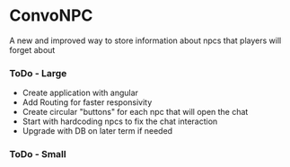 # ConvoNPC
A new and improved way to store information about npcs that players will forget about

### ToDo - Large
- Create application with angular
- Add Routing for faster responsivity
- Create circular "buttons" for each npc that will open the chat
- Start with hardcoding npcs to fix the chat interaction
- Upgrade with DB on later term if needed

### ToDo - Small

